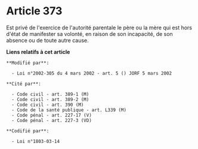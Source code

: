 # Article 373

Est privé de l'exercice de l'autorité parentale le père ou la mère qui est hors d'état de manifester sa volonté, en raison de
son incapacité, de son absence ou de toute autre cause.

**Liens relatifs à cet article**

	**Modifié par**:

	  - Loi n°2002-305 du 4 mars 2002 - art. 5 () JORF 5 mars 2002

	**Cité par**:

	  - Code civil - art. 389-1 (M)
	  - Code civil - art. 389-2 (M)
	  - Code civil - art. 390 (M)
	  - Code de la santé publique - art. L339 (M)
	  - Code pénal - art. 227-17 (V)
	  - Code pénal - art. 227-3 (VD)

	**Codifié par**:

	  - Loi n°1803-03-14

